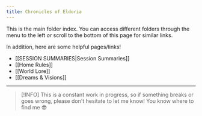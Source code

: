```yaml
---
title: Chronicles of Eldoria
---
```

This is the main folder index. You can access different folders through the menu to the left *or* scroll to the bottom of this page for similar links.

In addition, here are some helpful pages/links!
- [[SESSION SUMMARIES|Session Summaries]]
- [[Home Rules]]
- [[World Lore]]
- [[Dreams & Visions]]

---

>[!INFO] This is a constant work in progress, so if something breaks or goes wrong, please don't hesitate to let me know! You know where to find me 😎
